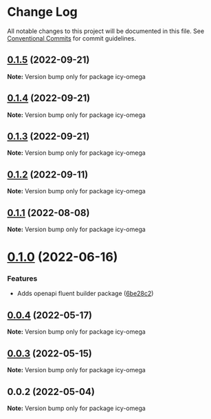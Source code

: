 # Change Log

All notable changes to this project will be documented in this file.
See [Conventional Commits](https://conventionalcommits.org) for commit guidelines.

## [0.1.5](https://github.com/avanzu/node-packages/compare/icy-omega@0.1.4...icy-omega@0.1.5) (2022-09-21)

**Note:** Version bump only for package icy-omega





## [0.1.4](https://github.com/avanzu/node-packages/compare/icy-omega@0.1.2...icy-omega@0.1.4) (2022-09-21)

**Note:** Version bump only for package icy-omega





## [0.1.3](https://github.com/avanzu/node-packages/compare/icy-omega@0.1.2...icy-omega@0.1.3) (2022-09-21)

**Note:** Version bump only for package icy-omega





## [0.1.2](https://github.com/avanzu/node-packages/compare/icy-omega@0.1.1...icy-omega@0.1.2) (2022-09-11)

**Note:** Version bump only for package icy-omega





## [0.1.1](https://github.com/avanzu/node-packages/compare/icy-omega@0.1.0...icy-omega@0.1.1) (2022-08-08)

**Note:** Version bump only for package icy-omega





# [0.1.0](https://github.com/avanzu/node-packages/compare/icy-omega@0.0.4...icy-omega@0.1.0) (2022-06-16)


### Features

* Adds openapi fluent builder package ([6be28c2](https://github.com/avanzu/node-packages/commit/6be28c26c5dc471130df72d7a381ba3960adbb15))





## [0.0.4](https://github.com/avanzu/node-packages/compare/icy-omega@0.0.3...icy-omega@0.0.4) (2022-05-17)

**Note:** Version bump only for package icy-omega





## [0.0.3](https://github.com/avanzu/node-packages/compare/icy-omega@0.0.2...icy-omega@0.0.3) (2022-05-15)

**Note:** Version bump only for package icy-omega





## 0.0.2 (2022-05-04)

**Note:** Version bump only for package icy-omega
